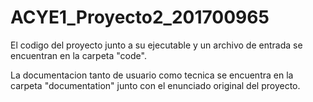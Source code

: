 # ACYE1_Proyecto2_201700965

El codigo del proyecto junto a su ejecutable y un archivo de entrada se encuentran en la carpeta
"code".

La documentacion tanto de usuario como tecnica se encuentra en la carpeta "documentation" junto con el enunciado original del proyecto.